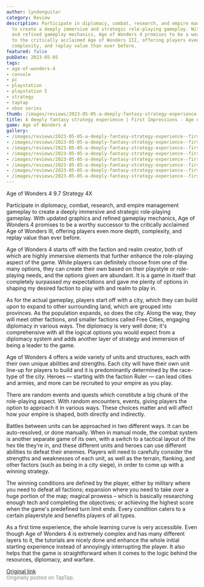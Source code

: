 ```yaml
---
author: lyndonguitar
category: Review
description: Participate in diplomacy, combat, research, and empire management gameplay
  to create a deeply immersive and strategic role-playing gameplay. With updated graphics
  and refined gameplay mechanics, Age of Wonders 4 promises to be a worthy successor
  to the critically acclaimed Age of Wonders III, offering players even more depth,
  complexity, and replay value than ever before.
featured: false
pubDate: 2023-05-05
tags:
- age-of-wonders-4
- console
- pc
- playstation
- playstation 5
- strategy
- taptap
- xbox series
thumb: /images/reviews/2023-05-05-a-deeply-fantasy-strategy-experience--first-impressions---age-of-wonders-4-0.avif
title: A deeply fantasy strategy experience | First Impressions - Age of Wonders 4
game: Age of Wonders 4
gallery:
- /images/reviews/2023-05-05-a-deeply-fantasy-strategy-experience--first-impressions---age-of-wonders-4-0.avif
- /images/reviews/2023-05-05-a-deeply-fantasy-strategy-experience--first-impressions---age-of-wonders-4-1.avif
- /images/reviews/2023-05-05-a-deeply-fantasy-strategy-experience--first-impressions---age-of-wonders-4-2.avif
- /images/reviews/2023-05-05-a-deeply-fantasy-strategy-experience--first-impressions---age-of-wonders-4-3.avif
- /images/reviews/2023-05-05-a-deeply-fantasy-strategy-experience--first-impressions---age-of-wonders-4-4.avif
- /images/reviews/2023-05-05-a-deeply-fantasy-strategy-experience--first-impressions---age-of-wonders-4-5.avif
- /images/reviews/2023-05-05-a-deeply-fantasy-strategy-experience--first-impressions---age-of-wonders-4-6.avif
- /images/reviews/2023-05-05-a-deeply-fantasy-strategy-experience--first-impressions---age-of-wonders-4-7.avif
---
```

Age of Wonders 4
9.7
Strategy
4X

Participate in diplomacy, combat, research, and empire management gameplay to create a deeply immersive and strategic role-playing gameplay. With updated graphics and refined gameplay mechanics, Age of Wonders 4 promises to be a worthy successor to the critically acclaimed Age of Wonders III, offering players even more depth, complexity, and replay value than ever before.

Age of Wonders 4 starts off with the faction and realm creator, both of which are highly immersive elements that further enhance the role-playing aspect of the game. While players can definitely choose from one of the many options, they can create their own based on their playstyle or role-playing needs, and the options given are abundant. It is a game in itself that completely surpassed my expectations and gave me plenty of options in shaping my desired faction to play with and realm to play in.

As for the actual gameplay, players start off with a city, which they can build upon to expand to other surrounding land, which are grouped into provinces. As the population expands, so does the city. Along the way, they will meet other factions, and smaller factions called Free Cities, engaging diplomacy in various ways. The diplomacy is very well done; it's comprehensive with all the logical options you would expect from a diplomacy system and adds another layer of strategy and immersion of being a leader to the game.

Age of Wonders 4 offers a wide variety of units and structures, each with their own unique abilities and strengths. Each city will have their own unit line-up for players to build and it is predominantly determined by the race-type of the city. Heroes — starting with the faction Ruler — can lead cities and armies, and more can be recruited to your empire as you play.

There are random events and quests which constitute a big chunk of the role-playing aspect. With random encounters, events, giving players the option to approach it in various ways. These choices matter and will affect how your empire is shaped, both directly and indirectly.

Battles between units can be approached in two different ways. It can be auto-resolved, or done manually. When in manual mode, the combat system is another separate game of its own, with a switch to a tactical layout of the hex tile they’re in, and these different units and heroes can use different abilities to defeat their enemies. Players will need to carefully consider the strengths and weaknesses of each unit, as well as the terrain, flanking, and other factors (such as being in a city siege), in order to come up with a winning strategy.

The winning conditions are defined by the player, either by military where you need to defeat all factions; expansion where you need to take over a huge portion of the map; magical prowess – which is basically researching enough tech and completing the objectives; or achieving the highest score when the game's predefined turn limit ends. Every condition caters to a certain playerstyle and benefits players of all types.

As a first time experience, the whole learning curve is very accessible. Even though Age of Wonders 4 is extremely complex and has many different layers to it, the tutorials are nicely done and enhance the whole initial starting experience instead of annoyingly interrupting the player. It also helps that the game is straightforward when it comes to the logic behind the resources, diplomacy, and warfare.

[Original link](https://www.taptap.io/post/5335668)<br><span style="font-size: 0.95em; color: #888;">Originally posted on TapTap.</span>